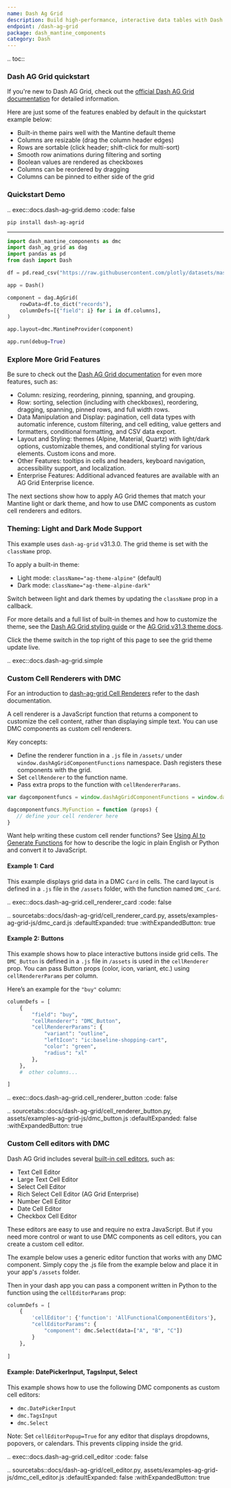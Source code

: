 ```yaml
---
name: Dash Ag Grid
description: Build high-performance, interactive data tables with Dash AG Grid and Dash Mantine Components. Learn how to apply light and dark grid themes and use DMC components as custom cell renderers and editors.
endpoint: /dash-ag-grid
package: dash_mantine_components
category: Dash
---
```


.. toc::

### Dash AG Grid quickstart

If you're new to Dash AG Grid, check out the [official Dash AG Grid documentation](https://dash.plotly.com/dash-ag-grid) for detailed information.

Here are just some of the features enabled by default in the quickstart example below:

* Built-in theme pairs well with the Mantine default theme
* Columns are resizable (drag the column header edges)
* Rows are sortable (click header; shift-click for multi-sort)
* Smooth row animations during filtering and sorting
* Boolean values are rendered as checkboxes
* Columns can be reordered by dragging
* Columns can be pinned to either side of the grid



### Quickstart Demo

.. exec::docs.dash-ag-grid.demo
   :code: false


```bash
pip install dash-ag-agrid

```

---

```python
import dash_mantine_components as dmc
import dash_ag_grid as dag
import pandas as pd
from dash import Dash

df = pd.read_csv("https://raw.githubusercontent.com/plotly/datasets/master/ag-grid/space-mission-data.csv")

app = Dash()

component = dag.AgGrid(
    rowData=df.to_dict("records"),
    columnDefs=[{"field": i} for i in df.columns],
)

app.layout=dmc.MantineProvider(component)

app.run(debug=True)


```


### Explore More Grid Features

Be sure to check out the [Dash AG Grid documentation](https://dash.plotly.com/dash-ag-grid) for even more features, such as:

- Column: resizing, reordering, pinning, spanning, and grouping.
- Row: sorting, selection (including with checkboxes), reordering, dragging, spanning, pinned rows, and full width rows.
- Data Manipulation and Display: pagination, cell data types with automatic inference, custom filtering, and cell editing,  value getters and formatters, conditional formatting, and CSV data export.
- Layout and Styling:  themes (Alpine, Material, Quartz) with light/dark options, customizable themes, and conditional styling for various elements. Custom icons and more.
- Other Features: tooltips in cells and headers, keyboard navigation, accessibility support, and localization. 
- Enterprise Features:  Additional advanced features are available with an AG Grid Enterprise licence.

The next sections show how to apply AG Grid themes that match your Mantine light or dark theme, and how to use DMC
components as custom cell renderers and editors. 


### Theming: Light and Dark Mode Support

This example uses `dash-ag-grid` v31.3.0. The grid theme is set with the `className` prop.

To apply a built-in theme:

* Light mode: `className="ag-theme-alpine"` (default)
* Dark mode: `className="ag-theme-alpine-dark"`

Switch between light and dark themes by updating the `className` prop in a callback.

For more details and a full list of built-in themes and how to customize the theme, see the [Dash AG Grid styling guide](https://dash.plotly.com/dash-ag-grid/styling-themes) or the [AG Grid v31.3 theme docs](https://www.ag-grid.com/archive/31.3.0/react-data-grid/themes/).

Click the theme switch in the top right of this page to see the grid theme update live.

.. exec::docs.dash-ag-grid.simple


###  Custom Cell Renderers with DMC

For an introduction to [dash-ag-grid Cell Renderers](https://dash.plotly.com/dash-ag-grid/cell-renderer-components) refer to the dash documentation.

A cell renderer is a JavaScript function that returns a component to customize the cell content, rather
than displaying simple text.  You can use DMC components as custom cell renderers.

Key concepts:

* Define the renderer function in a `.js` file in  `/assets/` under `window.dashAgGridComponentFunctions` namespace. Dash registers these components with the grid.
* Set `cellRenderer` to the function name.
* Pass extra props to the function with `cellRendererParams`.


```js
var dagcomponentfuncs = window.dashAgGridComponentFunctions = window.dashAgGridComponentFunctions || {};

dagcomponentfuncs.MyFunction = function (props) {
   // define your cell renderer here
}
```



Want help writing these custom cell render functions? See [Using AI to Generate Functions](/functions-as-props#using-ai-to-generate-javascript-functions) for how to describe the logic in plain English or Python and convert it to JavaScript.



#### Example 1:  Card

This example displays grid data in a DMC `Card` in cells. The card layout is defined in a `.js` file in the `/assets` folder, with
the function named `DMC_Card`.


.. exec::docs.dash-ag-grid.cell_renderer_card
    :code: false

.. sourcetabs::docs/dash-ag-grid/cell_renderer_card.py, assets/examples-ag-grid-js/dmc_card.js
    :defaultExpanded: true
    :withExpandedButton: true 




#### Example 2: Buttons

This example shows how to place interactive buttons inside grid cells. The `DMC_Button` is defined in a `.js` file in
`/assets` is used in the `cellRenderer` prop. You can pass Button props (color, icon, variant, etc.) using 
`cellRendererParams` per column.

Here’s an example for the `"buy"` column:

```python
columnDefs = [
    {
        "field": "buy",
        "cellRenderer": "DMC_Button",
        "cellRendererParams": {
            "variant": "outline",
            "leftIcon": "ic:baseline-shopping-cart",
            "color": "green",
            "radius": "xl"
        },
    },
    #  other columns...

]


```


.. exec::docs.dash-ag-grid.cell_renderer_button
    :code: false

.. sourcetabs::docs/dash-ag-grid/cell_renderer_button.py, assets/examples-ag-grid-js/dmc_button.js
    :defaultExpanded: false
    :withExpandedButton: true 



###  Custom Cell editors with DMC

Dash AG Grid includes several [built-in cell editors](https://dash.plotly.com/dash-ag-grid/provided-cell-editors), such as:
- Text Cell Editor
- Large Text Cell Editor
- Select Cell Editor
- Rich Select Cell Editor (AG Grid Enterprise)
- Number Cell Editor
- Date Cell Editor
- Checkbox Cell Editor

These editors are easy to use and require no extra JavaScript. But if you need more control or want to use DMC components
as cell editors, you can create a custom cell editor.

The example below uses a generic editor function that works with any DMC component.  Simply copy the .js file from the
example below and place it in your app's `/assets` folder.

Then in your dash app you can pass a component written in Python to the function using the `cellEditorParams` prop:

```python
columnDefs = [
    {
        'cellEditor': {'function': 'AllFunctionalComponentEditors'},
        "cellEditorParams": {
            "component": dmc.Select(data=["A", "B", "C"])
        }
    },
    
]
```


#### Example: DatePickerInput, TagsInput, Select 

This example shows how to use the following DMC components as custom cell editors:

* `dmc.DatePickerInput`
* `dmc.TagsInput`
* `dmc.Select`

Note: Set `cellEditorPopup=True` for any editor that displays dropdowns, popovers, or calendars. This prevents clipping inside the grid.



.. exec::docs.dash-ag-grid.cell_editor
    :code: false

.. sourcetabs::docs/dash-ag-grid/cell_editor.py, assets/examples-ag-grid-js/dmc_cell_editor.js
    :defaultExpanded: false
    :withExpandedButton: true 

